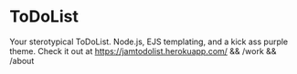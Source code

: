 # ToDoList
Your sterotypical ToDoList. Node.js, EJS templating, and a kick ass purple theme. 
Check it out at https://jamtodolist.herokuapp.com/
&& /work
&& /about
